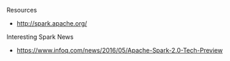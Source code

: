 
Resources
* http://spark.apache.org/





Interesting Spark News
* https://www.infoq.com/news/2016/05/Apache-Spark-2.0-Tech-Preview


